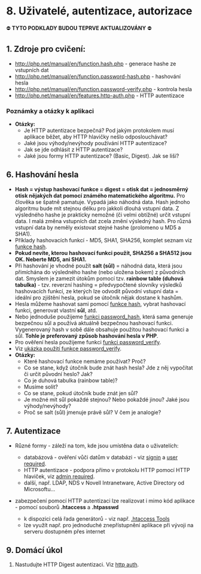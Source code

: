 # 8. Uživatelé, autentizace, autorizace

:no_entry: **TYTO PODKLADY BUDOU TEPRVE AKTUALIZOVÁNY** :no_entry: 

## 1. Zdroje pro cvičení:

* http://php.net/manual/en/function.hash.php - generace hashe ze vstupních dat
* http://php.net/manual/en/function.password-hash.php - hashování hesla
* http://php.net/manual/en/function.password-verify.php - kontrola hesla
* http://php.net/manual/en/features.http-auth.php - HTTP autentizace 

### Poznámky a otázky k aplikaci
* **Otázky:**
  * Je HTTP autentizace bezpečná? Pod jakým protokolem musí aplikace běžet, aby HTTP hlavičky nešlo odposlouchávat?
  * Jaké jsou výhody/nevýhody používání HTTP autentizace?
  * Jak se jde odhlásit z HTTP autentizace?
  * Jaké jsou formy HTTP autentizace? (Basic, Digest). Jak se liší?

## 6. Hashování hesla

* **Hash = výstup hashovací funkce = digest = otisk dat = jednosměrný otisk nějakých dat pomocí známého matematického algoritmu.** Pro člověka se špatně pamatuje. Vypadá jako náhodná data. Hash jednoho  algoritmu bude mít stejnou délku pro jakkoli dlouhá vstupní data. Z výsledného hashe je prakticky nemožné (či velmi obtížné) určit vstupní data. I malá změna vstupních dat zcela změní výsledný hash. Pro různá vstupní data by neměly existovat stejné hashe (prolomeno u MD5 a SHA1).
* Příklady hashovacích funkcí - MD5, SHA1, SHA256, komplet seznam viz [funkce hash](http://php.net/manual/en/function.hash.php).
* **Pokud nevíte, kterou hashovací funkci použít, SHA256 a SHA512 jsou OK. Neberte MD5, ani SHA1.**
* Při hashování je vhodné použít **salt (sůl)** = náhodná data, která jsou přimíchána do výsledného hashe (nebo uložena bokem) z původních dat. Smyslem je zamezit útokům pomocí tzv. **rainbow table (duhová tabulka)** - tzv. reverzní hashing = předvypočtené slovníky výsledků hashovacích funkcí, ze kterých lze odvodit původní vstupní data = ideální pro zjištění hesla, pokud se útočník nějak dostane k hashům.
* Hesla můžeme hashovat sami pomocí [funkce hash](http://php.net/manual/en/function.hash.php), vybrat hashovací funkci, generovat vlastní **sůl**, atd.
* Nebo jednoduše použijeme [funkci password_hash](http://php.net/manual/en/function.password-hash.php), která sama generuje bezpečnou sůl a používá aktuálně bezpečnou hashovací funkci. Vygenerovaný hash v sobě dále obsahuje použitou hashovací funkci a sůl. **Tohle je preferovaný způsob hashování hesla v PHP**.
* Pro ověření hesla použijeme funkci [funkci password_verify](http://php.net/manual/en/function.password-verify.php).
* Viz [ukázka použití funkce password_verify](./password_verify.php).
* **Otázky:**
  * Které hashovací funkce nemáme používat? Proč?
  * Co se stane, když útočník bude znát hash hesla? Jde z něj vypočítat či určit původní heslo? Jak?
  * Co je duhová tabulka (rainbow table)?
  * Musíme solit?
  * Co se stane, pokud útočník bude znát jen sůl?
  * Je možné mít sůl pokaždé stejnou? Nebo pokaždé jinou? Jaké jsou výhody/nevýhody?
  * Proč se salt (sůl) jmenuje právě sůl? V čem je analogie?


## 7. Autentizace

* Různé formy - záleží na tom, kde jsou umístěna data o uživatelích:
  * databázová - ověření vůči datům v databázi - viz [signin](./08-app/signup.php) a [user required](./08-app/user_required.php).
  * HTTP autentizace - podpora přímo v protokolu HTTP pomocí HTTP hlaviček, viz [admin required](./08-app/admin_required.php).
  * další, např. LDAP, NDS v Novell Intranetware, Active Directory od Microsoftu...

* zabezpečení pomocí HTTP autentizaci lze realizovat i mimo kód aplikace - pomocí souborů **.htaccess** a **.htpasswd**
    * k dispozici celá řada generátorů - viz např. [.htaccess Tools](http://www.htaccesstools.com/htpasswd-generator/)
    * lze využít např. pro jednoduché znepřístupnění aplikace při vývoji na serveru dostupném přes internet


## 9. Domácí úkol

1. Nastudujte HTTP Digest autentizaci. Viz [http auth](http://php.net/manual/en/features.http-auth.php).




